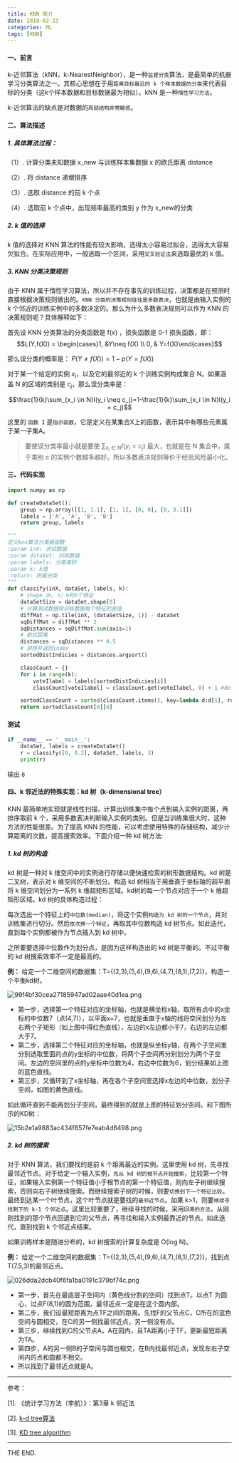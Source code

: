 ```yaml
---
title: KNN 简介
date: 2018-02-23
categories: ML
tags: [KNN]
---
```


#### 一、前言

k-近邻算法（kNN，k-NearestNeighbor），是一种`监督分类`算法，是最简单的机器学习分类算法之一。其核心思想在于用`距离目标最近的 k 个样本数据的分类`来代表目标的分类（这k个样本数据和目标数据最为相似）。kNN 是一种`惰性学习方法`。

k-近邻算法的缺点是对数据的`局部结构非常敏感`。

<!--more-->

#### 二、算法描述

##### 1. 具体算法过程：

（1）. 计算分类未知数据 x_new 与训练样本集数据 x 的欧氏距离 distance

（2）. 将 distance 递增排序

（3）. 选取 distance 的前 k 个点

（4）. 选取前 k 个点中，出现频率最高的类别 y 作为 x_new的分类

##### 2. k 值的选择

k 值的选择对 KNN 算法的性能有较大影响，选得太小容易过拟合，选得太大容易欠拟合。在实际应用中，一般选取一个区间，采用`交叉验证法`来选取最优的 k 值。

##### 3. KNN 分类决策规则

由于 KNN 属于惰性学习算法，所以并不存在事先的训练过程，决策都是在预测时直接根据决策规则做出的。`KNN 分类的决策规则往往是多数表决`，也就是由输入实例的 k 个邻近的训练实例中的多数决定的。那么为什么多数表决规则可以作为 KNN 的决策规则呢？具体解释如下：

首先设 KNN 分类算法的分类函数是 f(x) ，损失函数是 0-1 损失函数，即：
$$L(Y,f(X)) = \begin{cases}1, &Y\neq f(X) \\ 0, & Y=f(X)\end{cases}$$

那么误分类的概率是： $P(Y \neq f(X))=1-p(Y = f(X))$

对于某一个给定的实例 $x_i$，以及它的最邻近的 k 个训练实例构成集合 N。如果涵盖 N 的区域的类别是 $c_j$，那么误分类率是：

$$\frac{1}{k}\sum_{x_i \in N}I(y_i \neq c_j)=1-\frac{1}{k}\sum_{x_i \in N}I(y_i = c_j)$$

这里的 `函数 I` 是`指示函数`，它是定义在某集合X上的函数，表示其中有哪些元素属于某一子集A。

> 要使误分类率最小就是要使 $\sum_{x_i \in N}I(y_i = c_j)$ 最大，也就是在 N 集合中，属于类别 c 的实例个数越多越好。所以多数表决规则等价于经验风险最小化。

#### 三、代码实现

```python
import numpy as np

def createDataSet():
    group = np.array([[1, 1.1], [1, 1], [0, 0], [0, 0.1]])
    labels = ['A', 'A', 'B', 'B']
    return group, labels

"""
定义knn算法分类器函数
:param inX: 测试数据
:param dataSet: 训练数据
:param labels: 分类类别
:param k: k值
:return: 所属分类
"""
def classify(inX, dataSet, labels, k):
    # shape（m, n）m列n个特征
    dataSetSize = dataSet.shape[0]
    # 计算测试数据和训练数据每个特征的差值
    diffMat = np.tile(inX, (dataSetSize, 1)) - dataSet
    sqDiffMat = diffMat ** 2
    sqDistances = sqDiffMat.sum(axis=1)
    # 欧式距离
    distances = sqDistances ** 0.5  
    # 排序并返回index
    sortedDistIndicies = distances.argsort()  

    classCount = {}
    for i in range(k):
        voteIlabel = labels[sortedDistIndicies[i]]
        classCount[voteIlabel] = classCount.get(voteIlabel, 0) + 1 #default 0

    sortedClassCount = sorted(classCount.items(), key=lambda d:d[1], reverse=True)
    return sortedClassCount[0][0]
```

#### 测试

```python
if __name__ == '__main__':
    dataSet, labels = createDataSet()
    r = classify([0, 0.2], dataSet, labels, 3)
    print(r)
```

输出 `B`

#### 四、k 邻近法的特殊实现：kd 树（k-dimensional tree）

KNN 最简单地实现就是线性扫描，计算出训练集中每个点到输入实例的距离，再排序取前 k 个，采用多数表决判断输入实例的类别。但是当训练集很大时，这种方法的性能很差。为了提高 KNN 的性能，可以考虑使用特殊的存储结构，减少计算距离的次数，提高搜索效率。下面介绍一种 kd 树方法:

##### 1. kd 树的构造

kd 树是一种对 k 维空间中的实例进行存储以便快速检索的树形数据结构。kd 树是二叉树，表示对 k 维空间的不断划分。构造 kd 树相当于用垂直于坐标轴的超平面将 k 维空间划分为一系列 k 维超矩形区域。kd树的每一个节点对应于一个 k 维超矩形区域。kd 树的具体构造过程：

每次选出一个特征上的`中位数(median)`，将这个实例`构造为 kd 树的一个节点`，并对训练集进行切分。然后`依次换一个特征`，再取其中位数构造 kd 树节点。如此迭代，直到每个实例都被作为节点插入到 kd 树中。

之所要要选择中位数作为划分点，是因为这样构造出的 kd 树是平衡的。不过平衡的 kd 树搜索效率不一定是最高的。

**例：**
给定一个二维空间的数据集：T={(2,3),(5,4),(9,6),(4,7),(8,1),(7,2)}，构造一个平衡kd树。

![99f4bf30cea27185947ad02aae40d1ea.png](https://app.yinxiang.com/shard/s13/nl/2429525/cfb378ce-fd7d-43bf-8079-8eccaa25323a//res/775e1afc-0505-4cce-afa5-69ca1831d9a8.png?resizeSmall&width=832)

- 第一步，选择第一个特征对应的坐标轴，也就是横坐标x轴，取所有点中的x坐标的中位数7（点(4,7)），以平面x=7，也就是垂直于x轴的线将空间划分为左右两个子矩形（如上图中得红色直线），左边的x左边都小于7，右边的左边都大于7。
- 第二步，选择第二个特征对应的坐标轴，也就是纵坐标y轴，在两个子空间里分别选取里面的点的y坐标的中位数，将两个子空间再分别划分为两个子空间。左边的空间里的点的y坐标中位数为4，右边中位数为6，划分结果如上图的蓝色直线。
- 第三步，又循环到了x坐标轴，再在各个子空间里选择x左边的中位数，划分子空间，如图的黄色直线。

如此循环直到不能再划分子空间，最终得到的就是上图的特征划分空间。和下图所示的KD树：

![15b2e1a9883ac434f857fe7eab4d8498.png](https://app.yinxiang.com/shard/s13/nl/2429525/cfb378ce-fd7d-43bf-8079-8eccaa25323a//res/a6dfbe35-d092-4441-873b-f7e966afd78f/kd.png?resizeSmall&width=832)


##### 2. kd 树的搜索

对于 KNN 算法，我们要找的是前 k 个距离最近的实例。这里使用 kd 树，先寻找最邻近节点。对于给定一个输入实例，`先从 kd 树的根节点开始搜索`，比较第一个特征，如果输入实例第一个特征值小于根节点的第一个特征值，则向左子树继续搜索，否则向右子树继续搜索。而继续搜索子树的时候，则要`切换到下一个特征比较`。最终到达某一个叶节点，这个叶节点就是要找的`最邻近节点`。如果 k>1，则要`继续寻找剩下的 k-1 个邻近点`。这里比较重要了，继续寻找的时候，采用`回溯的方法`，从刚刚找到的那个节点回退到它的父节点，再寻找和输入实例最靠近的节点。如此迭代，直到找到 k 个邻近点结束。

如果训练样本是随进分布的，kd 树搜索的计算复杂度是 O(log N)。

**例：**
给定一个二维空间的数据集：T={(2,3),(5,4),(9,6),(4,7),(8,1),(7,2)}，找到点T(7.5,3)的最邻近点。

![026dda2dcb40f6fa1ba0191c379bf74c.png](https://app.yinxiang.com/shard/s13/nl/2429525/cfb378ce-fd7d-43bf-8079-8eccaa25323a//res/96869799-3937-4ff2-aa95-90ce721aa598.png?resizeSmall&width=832)

- 第一步，首先在最底层子空间内（黄色线分割的空间）找到点T。以点T 为圆心，过点F(8,1)的圆为范围，最邻近点一定是在这个圆内部。
- 第二步，我们设最短距离为点TF之间的距离。先找F的父节点C，C所在的蓝色空间与圆相交，在C的另一侧找最邻近点，另一侧没有点。
- 第三步，继续找到C的父节点A，A在园内，且TA距离小于TF，更新最短距离为TA。
- 第四步，A的另一侧B的子空间与圆也相交，在B内找最邻近点，发现左右子空间内的点和圆都不相交。
- 所以找到了最邻近点就是A。

- - -

参考：

[1]. 《统计学习方法（李航）》：第3章 k 邻近法

[2]. [k-d tree算法](https://www.cnblogs.com/eyeszjwang/articles/2429382.html)

[3]. [KD tree algorithm](https://www.youtube.com/watch?v=TLxWtXEbtFE)
- - -
THE END.
